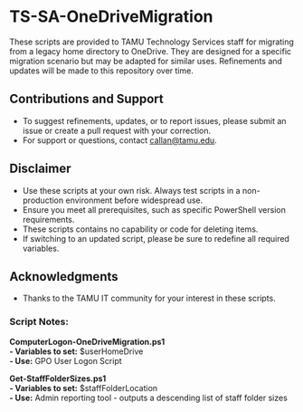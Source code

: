 # TS-SA-OneDriveMigration  

These scripts are provided to TAMU Technology Services staff for migrating from a legacy home directory to OneDrive. They are designed for a specific migration scenario but may be adapted for similar uses. Refinements and updates will be made to this repository over time.  

## Contributions and Support  
- To suggest refinements, updates, or to report issues, please submit an issue or create a pull request with your correction.  
- For support or questions, contact callan@tamu.edu.  

## Disclaimer  
- Use these scripts at your own risk. Always test scripts in a non-production environment before widespread use.  
- Ensure you meet all prerequisites, such as specific PowerShell version requirements.  
- These scripts contains no capability or code for deleting items.  
- If switching to an updated script, please be sure to redefine all required variables.  

## Acknowledgments  
- Thanks to the TAMU IT community for your interest in these scripts.  
 

### Script Notes:  

**ComputerLogon-OneDriveMigration.ps1**  
**- Variables to set:** $userHomeDrive  
**- Use:** GPO User Logon Script  

**Get-StaffFolderSizes.ps1**  
**- Variables to set:** $staffFolderLocation  
**- Use:** Admin reporting tool - outputs a descending list of staff folder sizes  